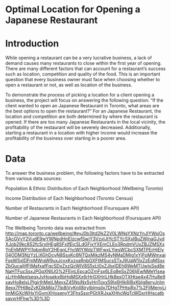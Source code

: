 # Optimal Location for Opening a Japanese Restaurant


# Introduction
While opening a restaurant can be a very lucrative business, a lack of demand causes many restaurants to close within the first year of opening. There are many different factors that can account for a restaurant’s success such as location, competition and quality of the food. This is an important question that every business owner must face when choosing whether to open a restaurant or not, as well as location of the business.

To demonstrate the process of picking a location for a client opening a business, the project will focus on answering the following question: “If the client wanted to open an Japanese Restaurant in Toronto, what areas are the best options to open the restaurant?” For an Japanese Restaurant, the location and competition are both determined by where the restaurant is opened. If there are too many Japanese Restaurants in the local vicinity, the profitability of the restaurant will be severely decreased. Additionally, starting a restaurant in a location with higher income would increase the profitability of the business over starting in a poorer area.

# Data
To answer the business problem, the following factors have to be extracted from various data sources:

Population & Ethnic Distribution of Each Neighborhood (Wellbeing Toronto)<p>
Income Distribution of Each Neighborhood (Toronto Census)<p>
Number of Restaurants in Each Neighborhood (Foursquare API)<p>
Number of Japanese Restaurants in Each Neighborhood (Foursquare API)<p>
The Wellbeing Toronto data was extracted from http://map.toronto.ca/wellbeing/#eyJ0b3Itd2lkZ2V0LWNsYXNzYnJlYWsiOsSAcGVyY2VudE9wYWNpdHnElzcwfSwiY3VzxIJtYcSTYcSXxIBuZWlnaGJvdXJob29kc8S2fcSrxIHEg8SFxIfEicSLdGFixYXEmCLEo3RpdmVUxZBJZMSXxYnEhMWPYi1pbmRpY2HEgnLFhcWIYWdzTWFwxLYiesWCbcSXMTPErHjEly04ODM3NzYzLjXGhDcyN8SsxKc6NTQxMjkzMS4yNMaDMjg1xYjFpMWmxajFqsWSxIDFmMWraW9uxJcyxKxzxaRnbGXFtMSucsSTxJ9UaW1lxZzEqMSsxZbGucajIjfFtMafxafFqcSDxZxzQcWlV8S5xLt0xZJbxIDEh8WeMTUwIsSsd8eNaHTFucSsxJPGpXNlUG%2FEjnLEpcaOZmFsx6LEq8eSxZ06IjEwNMeYIseaxLrHnMeeIsegxJvHosekx6bHqMSXx6rHrGXHriLHk8exOTXHtse4x47Hu8e9xavHo8elxLPIgjrIhMetLMevxZ45NsiNx5vHnToxx59lx6HIk8iBxKbIg8eryJnIm8exx7PHl8eZyKDIkMilx77Ip8iVyKnIl8iryIbImsiIx7DHgTPHtsiRx7%2FIlMenyLjImMiGXcWHxYjGvmXHosenyY3FhsSsxrPGtXRJxaXHhcWqTcWDxrHHscatbsavxrHFhw%3D%3D
